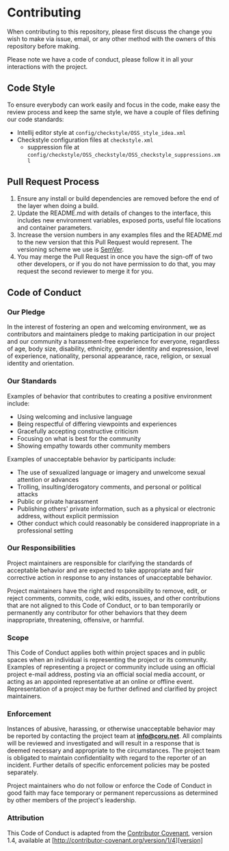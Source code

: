 # Contributing

When contributing to this repository, please first discuss the change you wish
to make via issue, email, or any other method with the owners of this
repository before making.

Please note we have a code of conduct, please follow it in all your
interactions with the project.

## Code Style

To ensure everybody can work easily and focus in the code, make easy the review process and keep the same style, we have a couple of files defining our code standards:
- Intellij editor style at `config/checkstyle/OSS_style_idea.xml`
- Checkstyle configuration files at `checkstyle.xml`
  - suppression file at `config/checkstyle/OSS_checkstyle/OSS_checkstyle_suppressions.xml`

## Pull Request Process

1. Ensure any install or build dependencies are removed before the end of the
layer when doing a build.
2. Update the README.md with details of changes to the interface, this includes
new environment variables, exposed ports, useful file locations and container
parameters.
3. Increase the version numbers in any examples files and the README.md to the
new version that this Pull Request would represent. The versioning scheme we
use is [SemVer](http://semver.org/).
4. You may merge the Pull Request in once you have the sign-off of two other
developers, or if you do not have permission to do that, you may request the
second reviewer to merge it for you.

## Code of Conduct

### Our Pledge

In the interest of fostering an open and welcoming environment, we as
contributors and maintainers pledge to making participation in our project and
our community a harassment-free experience for everyone, regardless of age,
body size, disability, ethnicity, gender identity and expression, level of
experience, nationality, personal appearance, race, religion, or sexual
identity and orientation.

### Our Standards

Examples of behavior that contributes to creating a positive environment
include:

* Using welcoming and inclusive language
* Being respectful of differing viewpoints and experiences
* Gracefully accepting constructive criticism
* Focusing on what is best for the community
* Showing empathy towards other community members

Examples of unacceptable behavior by participants include:

* The use of sexualized language or imagery and unwelcome sexual attention or
  advances
* Trolling, insulting/derogatory comments, and personal or political attacks
* Public or private harassment
* Publishing others' private information, such as a physical or electronic
  address, without explicit permission
* Other conduct which could reasonably be considered inappropriate in a
  professional setting

### Our Responsibilities

Project maintainers are responsible for clarifying the standards of acceptable
behavior and are expected to take appropriate and fair corrective action in
response to any instances of unacceptable behavior.

Project maintainers have the right and responsibility to remove, edit, or
reject comments, commits, code, wiki edits, issues, and other contributions
that are not aligned to this Code of Conduct, or to ban temporarily or
permanently any contributor for other behaviors that they deem inappropriate,
threatening, offensive, or harmful.

### Scope

This Code of Conduct applies both within project spaces and in public spaces
when an individual is representing the project or its community. Examples of
representing a project or community include using an official project e-mail
address, posting via an official social media account, or acting as an
appointed representative at an online or offline event. Representation of a
project may be further defined and clarified by project maintainers.

### Enforcement

Instances of abusive, harassing, or otherwise unacceptable behavior may be
reported by contacting the project team at **info@coru.net**. All
complaints will be reviewed and investigated and will result in a response that
is deemed necessary and appropriate to the circumstances. The project team is
obligated to maintain confidentiality with regard to the reporter of an
incident. Further details of specific enforcement policies may be posted
separately.

Project maintainers who do not follow or enforce the Code of Conduct in good
faith may face temporary or permanent repercussions as determined by other
members of the project's leadership.

### Attribution

This Code of Conduct is adapted from the [Contributor Covenant][homepage],
version 1.4, available at
[http://contributor-covenant.org/version/1/4][version]

[homepage]: http://contributor-covenant.org

[version]: http://contributor-covenant.org/version/1/4/
